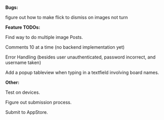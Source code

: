 **Bugs:**

figure out how to make flick to dismiss on images not turn

**Feature TODOs:**

Find way to do multiple image Posts.

Comments 10 at a time (no backend implementation yet)

Error Handling (besides user unauthenticated, password incorrect, and username taken)

Add a popup tableview when typing in a textfield involving board names.

**Other:**

Test on devices.

Figure out submission process.

Submit to AppStore.




